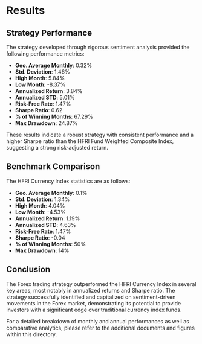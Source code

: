 # Results

## Strategy Performance
The strategy developed through rigorous sentiment analysis provided the following performance metrics:

- **Geo. Average Monthly**: 0.32%
- **Std. Deviation**: 1.46%
- **High Month**: 5.84%
- **Low Month**: -8.37%
- **Annualized Return**: 3.84%
- **Annualized STD**: 5.01%
- **Risk-Free Rate**: 1.47%
- **Sharpe Ratio**: 0.62
- **% of Winning Months**: 67.29%
- **Max Drawdown**: 24.87%

These results indicate a robust strategy with consistent performance and a higher Sharpe ratio than the HFRI Fund Weighted Composite Index, suggesting a strong risk-adjusted return.

## Benchmark Comparison
The HFRI Currency Index statistics are as follows:

- **Geo. Average Monthly**: 0.1%
- **Std. Deviation**: 1.34%
- **High Month**: 4.04%
- **Low Month**: -4.53%
- **Annualized Return**: 1.19%
- **Annualized STD**: 4.63%
- **Risk-Free Rate**: 1.47%
- **Sharpe Ratio**: -0.04
- **% of Winning Months**: 50%
- **Max Drawdown**: 14%

## Conclusion
The Forex trading strategy outperformed the HFRI Currency Index in several key areas, most notably in annualized returns and Sharpe ratio. The strategy successfully identified and capitalized on sentiment-driven movements in the Forex market, demonstrating its potential to provide investors with a significant edge over traditional currency index funds.

For a detailed breakdown of monthly and annual performances as well as comparative analytics, please refer to the additional documents and figures within this directory.

